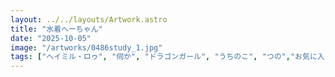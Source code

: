 ```yaml
---
layout: ../../layouts/Artwork.astro
title: "水着へーちゃん"
date: "2025-10-05"
image: "/artworks/0486study_1.jpg"
tags: ["ヘイミル・ロゥ", "伺か", "ドラゴンガール", "うちのこ", "つの","お気に入り","かんたん絵"]
---
```


